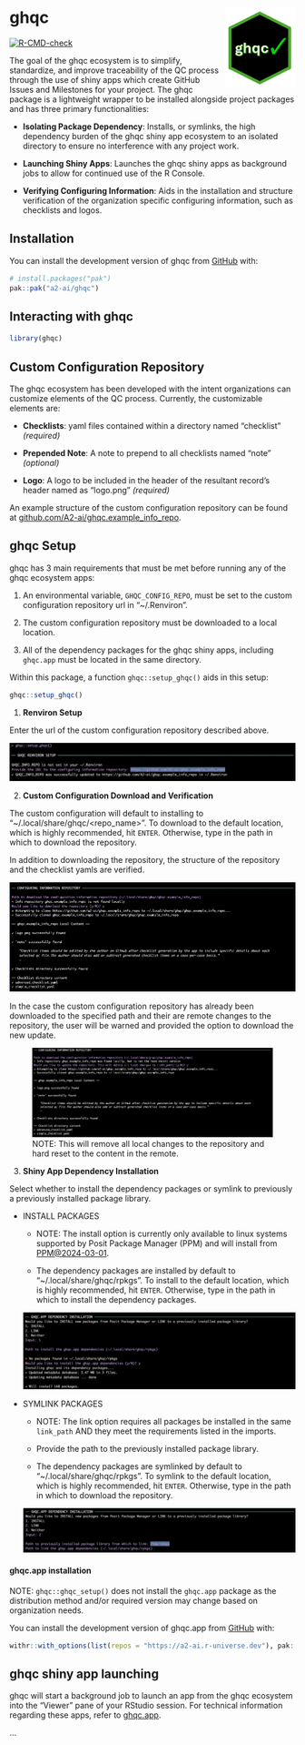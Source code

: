 
<!-- README.md is generated from README.Rmd. Please edit that file -->

# ghqc <a href="https://github.com/a2-ai/ghqc/"><img src="man/figures/logo.png" align="right" height="139" alt="ghqc website" /></a>

<!-- badges: start -->

[![R-CMD-check](https://github.com/A2-ai/ghqc/actions/workflows/R-CMD-check.yaml/badge.svg)](https://github.com/A2-ai/ghqc/actions/workflows/R-CMD-check.yaml)
<!-- badges: end -->

The goal of the ghqc ecosystem is to simplify, standardize, and improve
traceability of the QC process through the use of shiny apps which
create GitHub Issues and Milestones for your project. The ghqc package
is a lightweight wrapper to be installed alongside project packages and
has three primary functionalities:

- **Isolating Package Dependency**: Installs, or symlinks, the high
  dependency burden of the ghqc shiny app ecosystem to an isolated
  directory to ensure no interference with any project work.

- **Launching Shiny Apps**: Launches the ghqc shiny apps as background
  jobs to allow for continued use of the R Console.

- **Verifying Configuring Information**: Aids in the installation and
  structure verification of the organization specific configuring
  information, such as checklists and logos.

## Installation

You can install the development version of ghqc from
[GitHub](https://github.com/) with:

``` r
# install.packages("pak")
pak::pak("a2-ai/ghqc")
```

## Interacting with ghqc

``` r
library(ghqc)
```

## Custom Configuration Repository

The ghqc ecosystem has been developed with the intent organizations can
customize elements of the QC process. Currently, the customizable
elements are:

- **Checklists**: yaml files contained within a directory named
  “checklist” *(required)*

- **Prepended Note**: A note to prepend to all checklists named “note”
  *(optional)*

- **Logo**: A logo to be included in the header of the resultant
  record’s header named as “logo.png” *(required)*

An example structure of the custom configuration repository can be
found at
[github.com/A2-ai/ghqc.example_info_repo](https://github.com/A2-ai/ghqc.example_info_repo).

## ghqc Setup

ghqc has 3 main requirements that must be met before running any of the
ghqc ecosystem apps:

1.  An environmental variable, `GHQC_CONFIG_REPO`, must be set to the
    custom configuration repository url in “~/.Renviron”.

2.  The custom configuration repository must be downloaded to a
    local location.

3.  All of the dependency packages for the ghqc shiny apps, including
    `ghqc.app` must be located in the same directory.

Within this package, a function `ghqc::setup_ghqc()` aids in this setup:

``` r
ghqc::setup_ghqc()
```

1.  **Renviron Setup**

Enter the url of the custom configuration repository described
above.

![](man/figures/renviron_setup.png)

2.  **Custom Configuration Download and Verification**

The custom configuration will default to installing to
“~/.local/share/ghqc/<repo_name>”. To download to the default location,
which is highly recommended, hit `ENTER`. Otherwise, type in the path in
which to download the repository.

In addition to downloading the repository, the structure of the
repository and the checklist yamls are verified.

![](man/figures/info_repo_download.png)

In the case the custom configuration repository has already been
downloaded to the specified path and their are remote changes to the
repository, the user will be warned and provided the option to download
the new update.

<figure>
<img src="man/figures/info_repo_update.png"
alt="NOTE: This will remove all local changes to the repository and hard reset to the content in the remote" />
<figcaption aria-hidden="true">NOTE: This will remove all local changes
to the repository and hard reset to the content in the
remote.</figcaption>
</figure>


3.  **Shiny App Dependency Installation**

Select whether to install the dependency packages or symlink to
previously a previously installed package library.

- INSTALL PACKAGES

  - NOTE: The install option is currently only available to linux
    systems supported by Posit Package Manager (PPM) and will install
    from
    [PPM@2024-03-01](https://packagemanager.posit.co/cran/2024-03-01).

  - The dependency packages are installed by default to
    “~/.local/share/ghqc/rpkgs”. To install to the default location,
    which is highly recommended, hit `ENTER`. Otherwise, type in the
    path in which to install the dependency packages.

  ![](man/figures/install_depends.png)

- SYMLINK PACKAGES

  - NOTE: The link option requires all packages be installed in the same
    `link_path` AND they meet the requirements listed in the imports.

  - Provide the path to the previously installed package library.

  - The dependency packages are symlinked by default to
    “~/.local/share/ghqc/rpkgs”. To symlink to the default location,
    which is highly recommended, hit `ENTER`. Otherwise, type in the
    path in which to download the repository.

  ![](man/figures/link_depends.png)

#### ghqc.app installation

NOTE: `ghqc::ghqc_setup()` does not install the `ghqc.app` package as
the distribution method and/or required version may change based on
organization needs.

You can install the development version of ghqc.app from
[GitHub](https://github.com/) with:

``` r
withr::with_options(list(repos = "https://a2-ai.r-universe.dev"), pak::pkg_install("ghqc.app", lib = ghqc::ghqc_libpath()))​
```

## ghqc shiny app launching

ghqc will start a background job to launch an app from the ghqc
ecosystem into the “Viewer” pane of your RStudio session. For technical
information regarding these apps, refer to
[ghqc.app](https://github.com/a2-ai/ghqc.app).

…

